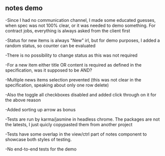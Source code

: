 notes demo
----------

-Since I had no communication channel, I made some educated guesses, when spec was not 100% clear, or it was needed to demo something.
For contract jobs, everything is always asked from the client first

-Status for new items is always "New" irl, but for demo purposes, I added a random status, so counter can be evaluated

-There is no possibility to change status as this was not required

-For a new item either title OR content is required as defined in the specification, was it supposed to be AND?

-Multiple news items selection prevented (this was not clear in the specification, speaking about only one row delete)

-Also the toggle all checkboxes disabled and added click through on it for the above reason

-Added sorting up arrow as bonus

-Tests are run by karma/jasmine in headless chrome. The packages are not the latests, I just quicly copypasted them from another project

-Tests have some overlap in the view/ctrl part of notes component to showcase both styles of testing.

-No end-to-end tests for the demo

